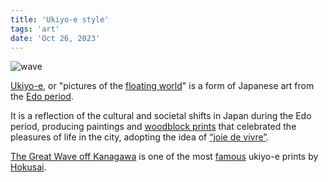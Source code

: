 ```yaml
---
title: 'Ukiyo-e style'
tags: 'art'
date: 'Oct 26, 2023'
---
```


![wave](/images/wave.jpeg)

[Ukiyo-e](https://www.metmuseum.org/toah/hd/plea/hd_plea.htm), or "pictures of the [floating world](https://en.wikipedia.org/wiki/Ukiyo)" is a form of Japanese art from the [Edo period](https://en.wikipedia.org/wiki/Edo_period).

It is a reflection of the cultural and societal shifts in Japan during the Edo period, producing paintings and [woodblock prints](https://en.wikipedia.org/wiki/Woodblock_printing) that celebrated the pleasures of life in the city, adopting the idea of [“joie de vivre”](https://en.wikipedia.org/wiki/Joie_de_vivre).

[The Great Wave off Kanagawa](https://en.wikipedia.org/wiki/The_Great_Wave_off_Kanagawa) is one of the most [famous](https://www.youtube.com/watch?v=IBcB_dYtGUg) ukiyo-e prints by [Hokusai](https://en.wikipedia.org/wiki/Hokusai).
